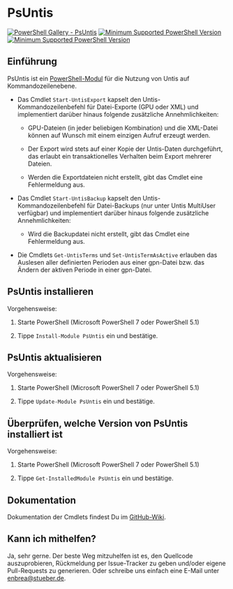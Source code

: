 # PsUntis

[![PowerShell Gallery - PsUntis](https://img.shields.io/badge/PowerShell%20Gallery-PsUntis-blue.svg)](https://www.powershellgallery.com/packages/PsUntis)
[![Minimum Supported PowerShell Version](https://img.shields.io/badge/PowerShell-7-blue.svg)](https://github.com/enbrea/psuntis)
[![Minimum Supported PowerShell Version](https://img.shields.io/badge/PowerShell-5.1-blue.svg)](https://github.com/enbrea/psuntis)

## Einführung

PsUntis ist ein [PowerShell-Modul](https://www.powershellgallery.com/packages/PsUntis) für die Nutzung von Untis auf Kommandozeilenebene. 

+ Das Cmdlet `Start-UntisExport` kapselt den Untis-Kommandozeilenbefehl für Datei-Exporte (GPU oder XML) und implementiert darüber hinaus folgende zusätzliche Annehmlichkeiten:

	+ GPU-Dateien (in jeder beliebigen Kombination) und die XML-Datei können auf Wunsch mit einem einzigen Aufruf erzeugt werden. 
	
	+ Der Export wird stets auf einer Kopie der Untis-Daten durchgeführt, das erlaubt ein transaktionelles Verhalten beim Export mehrerer Dateien.
	
	+ Werden die Exportdateien nicht erstellt, gibt das Cmdlet eine Fehlermeldung aus.

+ Das Cmdlet `Start-UntisBackup` kapselt den Untis-Kommandozeilenbefehl für Datei-Backups (nur unter Untis MultiUser verfügbar) und implementiert darüber hinaus folgende zusätzliche Annehmlichkeiten:

	+ Wird die Backupdatei nicht erstellt, gibt das Cmdlet eine Fehlermeldung aus.

+ Die Cmdlets `Get-UntisTerms` und `Set-UntisTermAsActive` erlauben das Auslesen aller definierten Perioden aus einer gpn-Datei bzw. das Ändern der aktiven Periode in einer gpn-Datei.

## PsUntis installieren

Vorgehensweise:

1. Starte PowerShell (Microsoft PowerShell 7 oder PowerShell 5.1)

2. Tippe `Install-Module PsUntis` ein und bestätige.

## PsUntis aktualisieren

Vorgehensweise:

1. Starte PowerShell (Microsoft PowerShell 7 oder PowerShell 5.1)

2. Tippe `Update-Module PsUntis` ein und bestätige.

## Überprüfen, welche Version von PsUntis installiert ist

Vorgehensweise:

1. Starte PowerShell (Microsoft PowerShell 7 oder PowerShell 5.1)

2. Tippe `Get-InstalledModule PsUntis` ein und bestätige.

## Dokumentation

Dokumentation der Cmdlets findest Du im [GitHub-Wiki](https://github.com/enbrea/psuntis/wiki).

## Kann ich mithelfen?

Ja, sehr gerne. Der beste Weg mitzuhelfen ist es, den Quellcode auszuprobieren, Rückmeldung per Issue-Tracker zu geben und/oder eigene Pull-Requests zu generieren. Oder schreibe uns einfach eine E-Mail unter enbrea@stueber.de.
